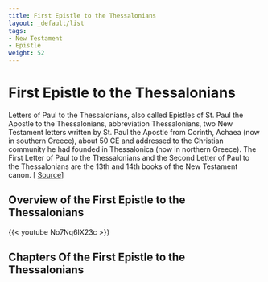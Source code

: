 ```yaml
---
title: First Epistle to the Thessalonians
layout: _default/list
tags:
- New Testament
- Epistle
weight: 52
---
```

# First Epistle to the Thessalonians

Letters of Paul to the Thessalonians, also called Epistles of St. Paul the Apostle to the Thessalonians, abbreviation Thessalonians, two New Testament letters written by St. Paul the Apostle from Corinth, Achaea (now in southern Greece), about 50 CE and addressed to the Christian community he had founded in Thessalonica (now in northern Greece). The First Letter of Paul to the Thessalonians and the Second Letter of Paul to the Thessalonians are the 13th and 14th books of the New Testament canon. [ [Source](https://www.britannica.com/topic/letters-of-Paul-to-the-Thessalonians)]

## Overview of the First Epistle to the Thessalonians
{{< youtube No7Nq6IX23c >}}

## Chapters Of the First Epistle to the Thessalonians
